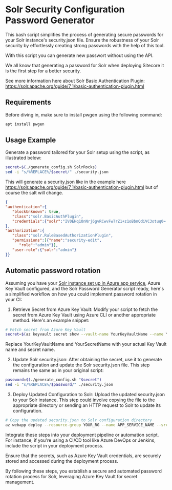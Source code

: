 # Solr Security Configuration Password Generator
This bash script simplifies the process of generating secure passwords for your Solr instance's security.json file. Ensure the robustness of your Solr security by effortlessly creating strong passwords with the help of this tool.

With this script you can generate new passwort without using the API.

We all know that generating a password for Solr when deploying Sitecore it is the first step for a better security.

See more information here about Solr Basic Authentication Plugin: https://solr.apache.org/guide/7_1/basic-authentication-plugin.html 

## Requirements
Before diving in, make sure to install pwgen using the following command:

```bash
apt install pwgen
```

## Usage Example
Generate a password tailored for your Solr setup using the script, as illustrated below:

```bash
secret=$(./generate_config.sh SolrRocks)
sed -i "s/%REPLACE%/$secret/" ./security.json
```

This will generate a security.json like in the example here https://solr.apache.org/guide/7_1/basic-authentication-plugin.html but of course the salt will change. 
```json
{
"authentication":{ 
   "blockUnknown": true, 
   "class":"solr.BasicAuthPlugin",
   "credentials":{"solr":"IV0EHq1OnNrj6gvRCwvFwTrZ1+z1oBbnQdiVC3otuq0= Ndd7LKvVBAaZIF0QAVi1ekCfAJXr1GGfLtRUXhgrF8c="} 
},
"authorization":{
   "class":"solr.RuleBasedAuthorizationPlugin",
   "permissions":[{"name":"security-edit",
      "role":"admin"}], 
   "user-role":{"solr":"admin"} 
}}
```


## Automatic password rotation
Assuming you have your [Solr instance set up in Azure app service](https://www.getfishtank.com/blog/sitecore-solr-docker-app-service-on-azure), Azure Key Vault configured, and the Solr Password Generator script ready, here's a simplified workflow on how you could implement password rotation in your CI:

1. Retrieve Secret from Azure Key Vault:
Modify your script to fetch the secret from Azure Key Vault using Azure CLI or another appropriate method. Here's an example snippet:

```bash
# Fetch secret from Azure Key Vault
secret=$(az keyvault secret show --vault-name YourKeyVaultName --name YourSecretName --query value -o tsv)
```
Replace YourKeyVaultName and YourSecretName with your actual Key Vault name and secret name.

2. Update Solr security.json:
After obtaining the secret, use it to generate the configuration and update the Solr security.json file. This step remains the same as in your original script:

```bash
password=$(./generate_config.sh "$secret")
sed -i "s/%REPLACE%/$password/" ./security.json
```

3. Deploy Updated Configuration to Solr:
Upload the updated security.json to your Solr instance. This step could involve copying the file to the appropriate directory or sending an HTTP request to Solr to update its configuration.

```bash
# Copy the updated security.json to Solr configuration directory
az webapp deploy --resource-group YOUR_RG --name APP_SERVICE_NAME --src-path ./security.json --type=static --target-path="{PUT_GOOD_PATH_HERE}/security.json"
```

Integrate these steps into your deployment pipeline or automation script. For instance, if you're using a CI/CD tool like Azure DevOps or Jenkins, include the script in your deployment process.

Ensure that the secrets, such as Azure Key Vault credentials, are securely stored and accessed during the deployment process.

By following these steps, you establish a secure and automated password rotation process for Solr, leveraging Azure Key Vault for secret management.
